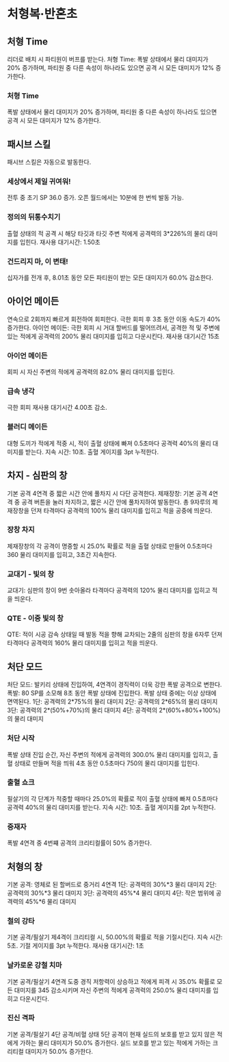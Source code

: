 # 처형복·반혼초

## 처형 Time

리더로 배치 시 파티원이 버프를 받는다.
처형 Time: 폭발 상태에서 물리 대미지가 20% 증가하며, 파티원 중 다른 속성이 하나라도 있으면 공격 시 모든 대미지가 12% 증가한다.

### 처형 Time

폭발 상태에서 물리 대미지가 20% 증가하며, 파티원 중 다른 속성이 하나라도 있으면 공격 시 모든 대미지가 12% 증가한다.

## 패시브 스킬

패시브 스킬은 자동으로 발동한다.

### 세상에서 제일 귀여워!

전투 중 초기 SP 36.0 증가.
오픈 월드에서는 10분에 한 번씩 발동 가능.

### 정의의 뒤통수치기

출혈 상태의 적 공격 시 해당 타깃과 타깃 주변 적에게 공격력의 3\*226%의 물리 대미지를 입힌다. 재사용 대기시간: 1.50초

### 건드리지 마, 이 변태!

십자가를 전개 후, 8.01초 동안 모든 파티원이 받는 모든 대미지가 60.0% 감소한다.

## 아이언 메이든

연속으로 2회까지 빠르게 회전하여 회피한다.
극한 회피 후 3초 동안 이동 속도가 40% 증가한다.
아이언 메이든: 극한 회피 시 거대 할버드를 떨어뜨려서, 공격한 적 및 주변에 있는 적에게 공격력의 200% 물리 대미지를 입히고 다운시킨다. 재사용 대기시간 15초

### 아이언 메이든

회피 시 자신 주변의 적에게 공격력의 82.0% 물리 대미지를 입힌다.

### 급속 냉각

극한 회피 재사용 대기시간 4.00초 감소.

### 블러디 메이든

대형 도끼가 적에게 적중 시, 적이 출혈 상태에 빠져 0.5초마다 공격력 40%의 물리 대미지를 받는다. 지속 시간: 10초. 출혈 게이지를 3pt 누적한다.

## 차지 - 심판의 창

기본 공격 4연격 중 짧은 시간 안에 풀차지 시 다단 공격한다.
제재장창: 기본 공격 4연격 중 공격 버튼을 눌러 차지하고, 짧은 시간 안에 풀차지하여 발동한다. 총 9자루의 제재장창을 던져 타격마다 공격력의 100% 물리 대미지를 입히고 적을 공중에 띄운다.

### 장창 차지

제재장창의 각 공격이 명중할 시 25.0% 확률로 적을 출혈 상태로 만들어 0.5초마다 360 물리 대미지를 입히고, 3초간 지속한다.

### 교대기 - 빛의 창

교대기: 심판의 창이 9번 솟아올라 타격마다 공격력의 120% 물리 대미지를 입히고 적을 띄운다.

### QTE - 이중 빛의 창

QTE: 적이 시공 감속 상태일 때 발동
적을 향해 교차되는 2줄의 심판의 창을 6자루 던져 타격마다 공격력의 160% 물리 대미지를 입히고 적을 띄운다.

## 처단 모드

처단 모드: 발키리 상태에 진입하여, 4연격이 경직력이 더욱 강한 폭발 공격으로 변한다.
폭발: 80 SP를 소모해 8초 동안 폭발 상태에 진입한다. 폭발 상태 중에는 이상 상태에 면역된다.
1단: 공격력의 2\*75%의 물리 대미지
2단: 공격력의 2\*65%의 물리 대미지
3단: 공격력의 2\*(50%+70%)의 물리 대미지
4단: 공격력의 2\*(60%+80%+100%)의 물리 대미지

### 처단 시작

폭발 상태 진입 순간, 자신 주변의 적에게 공격력의 300.0% 물리 대미지를 입히고, 출혈 상태로 만들며 적을 띄워 4초 동안 0.5초마다 750의 물리 대미지를 입힌다.

### 출혈 쇼크

필살기의 각 단계가 적중할 때마다 25.0%의 확률로 적이 출혈 상태에 빠져 0.5초마다 공격력 40%의 물리 대미지를 받는다. 지속 시간: 10초. 출혈 게이지를 2pt 누적한다.

### 중재자

폭발 4연격 중 4번쨰 공격의 크리티컬률이 50% 증가한다.

## 처형의 창

기본 공격: 영체로 된 할버드로 중거리 4연격
1단: 공격력의 30%\*3 물리 대미지
2단: 공격력의 30%\*3 물리 대미지
3단: 공격력의 45%\*4 물리 대미지
4단: 작은 범위에 공격력의 45%\*6 물리 대미지

### 철의 강타

기본 공격/필살기 제4격이 크리티컬 시, 50.00%의 확률로 적을 기절시킨다. 지속 시간: 5초. 기절 게이지를 3pt 누적한다. 재사용 대기시간: 1초

### 날카로운 강철 치마

기본 공격/필살기 4연격 도중 경직 저항력이 상승하고 적에게 피격 시 35.0% 확률로 모든 대미지를 345 감소시키며 자신 주변의 적에게 공격력의 250.0% 물리 대미지를 입히고 다운시킨다.

### 진신 격파

기본 공격/필살기 4단 공격/비혈 상태 5단 공격이 현재 실드의 보호를 받고 있지 않은 적에게 가하는 물리 대미지가 50.0% 증가한다. 실드 보호를 받고 있는 적에게 가하는 크리티컬 대미지가 50.0% 증가한다.
